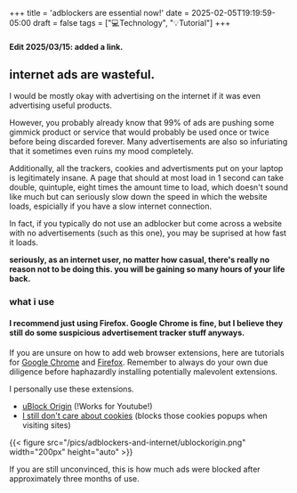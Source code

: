 +++
title = 'adblockers are essential now!'
date = 2025-02-05T19:19:59-05:00
draft = false
tags = ["💻Technology", "💡Tutorial"]
+++

#### Edit 2025/03/15: added a link.

## internet ads are wasteful.

I would be mostly okay with advertising on the internet if it was even advertising useful products. 

However, you probably already know that 99% of ads are pushing some gimmick product or service that would probably be used once or twice before being discarded forever. Many advertisements are also so infuriating that it sometimes even ruins my mood completely.

Additionally, all the trackers, cookies and advertisments put on your laptop is legitimately insane. A page that should at most load in 1 second can take double, quintuple, eight times the amount time to load, which doesn't sound like much but can seriously slow down the speed in which the website loads, espicially if you have a slow internet connection. 

In fact, if you typically do not use an adblocker but come across a website with no advertisements (such as this one), you may be suprised at how fast it loads.

**seriously, as an internet user, no matter how casual, there's really no reason not to be doing this. you will be gaining so many hours of your life back.**

### what i use

#### I recommend just using Firefox. Google Chrome is fine, but I believe they still do some suspicious advertisement tracker stuff anyways.

If you are unsure on how to add web browser extensions, here are tutorials for [Google Chrome](https://www.wikihow.com/Add-Extensions-in-Google-Chrome) and [Firefox](https://www.howtogeek.com/719529/how-to-install-extensions-add-ons-in-mozilla-firefox/). Remember to always do your own due diligence before haphazardly installing potentially malevolent extensions.

I personally use these extensions.

- [uBlock Origin](https://addons.mozilla.org/en-US/firefox/addon/ublock-origin/) (!Works for Youtube!)
- [I still don't care about cookies](https://addons.mozilla.org/en-US/firefox/addon/istilldontcareaboutcookies/) (blocks those cookies popups when visiting sites)
  
{{< figure src="/pics/adblockers-and-internet/ublockorigin.png" width="200px" height="auto" >}}

If you are still unconvinced, this is how much ads were blocked after approximately three months of use.
